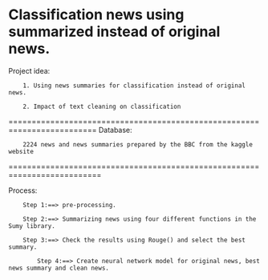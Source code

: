 # Classification news using summarized instead of original news.

Project idea:	

		1. Using news summaries for classification instead of original news.

		2. Impact of text cleaning on classification

=========================================================================
Database:	

		2224 news and news summaries prepared by the BBC from the kaggle website

========================================================================== 

Process:	

		Step 1:==> pre-processing.

		Step 2:==> Summarizing news using four different functions in the Sumy library.
		
		Step 3:==> Check the results using Rouge() and select the best summary.
		
	      	Step 4:==> Create neural network model for original news, best news summary and clean news.
